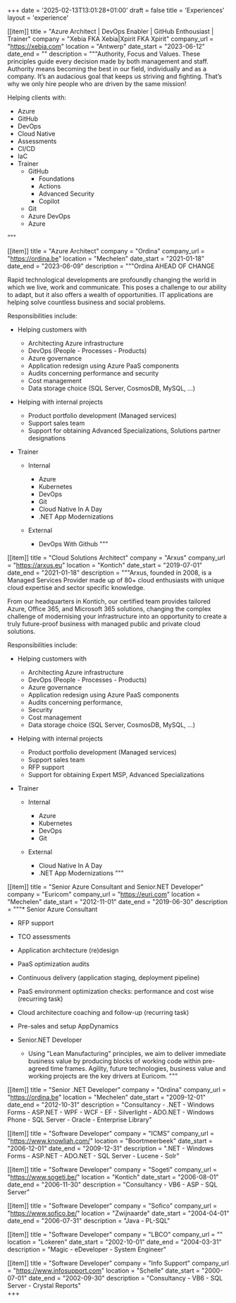 +++
date = '2025-02-13T13:01:28+01:00'
draft = false
title = 'Experiences'
layout = 'experience'

[[item]]
  title = "Azure Architect | DevOps Enabler | GitHub Enthousiast | Trainer"
  company = "Xebia FKA Xebia|Xpirit FKA Xpirit"
  company_url = "https://xebia.com"
  location = "Antwerp"
  date_start = "2023-06-12"
  date_end = ""
  description = """Authority, Focus and Values. These principles guide every decision made by both management and staff. Authority means becoming the best in our field, individually and as a company. It’s an audacious goal that keeps us striving and fighting. That’s why we only hire people who are driven by the same mission!

Helping clients with:

* Azure
* GitHub
* DevOps
* Cloud Native
* Assessments
* CI/CD
* IaC
* Trainer
  * GitHub
    * Foundations
    * Actions
    * Advanced Security
    * Copilot
  * Git
  * Azure DevOps
  * Azure

"""

[[item]]
  title = "Azure Architect"
  company = "Ordina"
  company_url = "https://ordina.be"
  location = "Mechelen"
  date_start = "2021-01-18"
  date_end = "2023-06-09"
  description = """Ordina AHEAD OF CHANGE

Rapid technological developments are profoundly changing the world in which we live, work and communicate. This poses a challenge to our ability to adapt, but it also offers a wealth of opportunities. IT applications are helping solve countless business and social problems.

Responsibilities include:

* Helping customers with
  
  * Architecting Azure infrastructure
  * DevOps (People - Processes - Products)
  * Azure governance
  * Application redesign using Azure PaaS components
  * Audits concerning performance and security
  * Cost management
  * Data storage choice (SQL Server, CosmosDB, MySQL, ...)
  
* Helping with internal projects

  * Product portfolio development (Managed services)
  * Support sales team
  * Support for obtaining Advanced Specializations, Solutions partner designations

* Trainer
  
  * Internal

    * Azure
    * Kubernetes
    * DevOps
    * Git
    * Cloud Native In A Day
    * .NET App Modernizations

  * External

    * DevOps With Github
"""

[[item]]
  title = "Cloud Solutions Architect"
  company = "Arxus"
  company_url = "https://arxus.eu"
  location = "Kontich"
  date_start = "2019-07-01"
  date_end = "2021-01-18"
  description = """Arxus, founded in 2008, is a Managed Services Provider made up of 80+ cloud enthusiasts with unique cloud expertise and sector specific knowledge.

From our headquarters in Kontich, our certified team provides tailored Azure, Office 365, and Microsoft 365 solutions, changing the complex challenge of modernising your infrastructure into an opportunity to create a truly future-proof business with managed public and private cloud solutions.

Responsibilities include:

* Helping customers with
  
  * Architecting Azure infrastructure
  * DevOps (People - Processes - Products)
  * Azure governance
  * Application redesign using Azure PaaS components
  * Audits concerning performance,
  * Security
  * Cost management
  * Data storage choice (SQL Server, CosmosDB, MySQL, ...)
  
* Helping with internal projects

  * Product portfolio development (Managed services)
  * Support sales team
  * RFP support
  * Support for obtaining Expert MSP, Advanced Specializations

* Trainer
  
  * Internal

    * Azure
    * Kubernetes
    * DevOps
    * Git

  * External

    * Cloud Native In A Day
    * .NET App Modernizations
"""

[[item]]
  title = "Senior Azure Consultant and Senior.NET Developer"
  company = "Euricom"
  company_url = "https://euri.com"
  location = "Mechelen"
  date_start = "2012-11-01"
  date_end = "2019-06-30"
  description = """* Senior Azure Consultant
  * RFP support
  * TCO assessments
  * Application architecture (re)design
  * PaaS optimization audits
  * Continuous delivery (application staging, deployment pipeline)
  * PaaS environment optimization checks: performance and cost wise (recurring task)
  * Cloud architecture coaching and follow-up (recurring task)
  * Pre-sales and setup AppDynamics 

* Senior.NET Developer
  * Using "Lean Manufacturing" principles, we aim to deliver immediate business value by producing blocks of working code within pre-agreed time frames. Agility, future technologies, business value and working projects are the key drivers at Euricom.
"""

[[item]]
  title = "Senior .NET Developer"
  company = "Ordina"
  company_url = "https://ordina.be"
  location = "Mechelen"
  date_start = "2009-12-01"
  date_end = "2012-10-31"
  description = "Consultancy - .NET - Windows Forms - ASP.NET - WPF - WCF - EF - Silverlight - ADO.NET - Windows Phone - SQL Server - Oracle - Enterprise Library"

[[item]]
  title = "Software Developer"
  company = "ICMS"
  company_url = "https://www.knowliah.com/"
  location = "Boortmeerbeek"
  date_start = "2006-12-01"
  date_end = "2009-12-31"
  description = ".NET - Windows Forms - ASP.NET - ADO.NET - SQL Server - Lucene - Solr"  

[[item]]
  title = "Software Developer"
  company = "Sogeti"
  company_url = "https://www.sogeti.be/"
  location = "Kontich"
  date_start = "2006-08-01"
  date_end = "2006-11-30"
  description = "Consultancy - VB6 - ASP - SQL Server"  

[[item]]
  title = "Software Developer"
  company = "Sofico"
  company_url = "https://www.sofico.be/"
  location = "Zwijnaarde"
  date_start = "2004-04-01"
  date_end = "2006-07-31"
  description = "Java - PL-SQL"

[[item]]
  title = "Software Developer"
  company = "LBCO"
  company_url = ""
  location = "Lokeren"
  date_start = "2002-10-01"
  date_end = "2004-03-31"
  description = "Magic - eDeveloper - System Engineer"  

[[item]]
  title = "Software Developer"
  company = "Info Support"
  company_url = "https://www.infosupport.com"
  location = "Schelle"
  date_start = "2000-07-01"
  date_end = "2002-09-30"
  description = "Consultancy - VB6 - SQL Server - Crystal Reports"  
+++